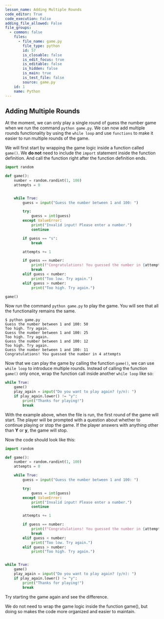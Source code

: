 ```yaml
---
lesson_name: Adding Multiple Rounds
code_editor: True
code_execution: False
adding_file_allowed: False
file_groups:
  - common: false
    files:
      - file_name: game.py
        file_type: python
        id: 57
        is_closable: false
        is_edit_focus: true
        is_editable: false
        is_hidden: false
        is_main: true
        is_test_file: false
        source: game.py
    id: 1
    name: Python
---
```


## Adding Multiple Rounds

At the moment, we can only play a single round of guess the number game when we run the command `python game.py`. We can now add multiple rounds functionality by using the `while loop` and use `functions` to make it easier to run multiple rounds of the game.

We will first start by wrapping the game logic inside a function called `game()`. We **do not** need to include the `import` statement inside the function definition. And call the function right after the function definition ends.

```python
import random

def game():
    number = random.randint(1, 100)
    attempts = 0


    while True:
        guess = input("Guess the number between 1 and 100: ")

        try:
            guess = int(guess)
        except ValueError:
            print("Invalid input! Please enter a number.")
            continue

        if guess == "s":
            break

        attempts += 1

        if guess == number:
            print(f"Congratulations! You guessed the number in {attempts} attempts.")
            break
        elif guess < number:
            print("Too low. Try again.")
        elif guess > number:
            print("Too high. Try again.")

game()
```

Now run the command `python game.py` to play the game. You will see that all the functionality remains the same.

```shell
$ python game.py
Guess the number between 1 and 100: 50
Too high. Try again.
Guess the number between 1 and 100: 25
Too high. Try again.
Guess the number between 1 and 100: 12
Too high. Try again.
Guess the number between 1 and 100: 11
Congratulations! You guessed the number in 4 attempts
```

Now that we can play the game by calling the function `game()`, we can use `while loop` to introduce multiple rounds. Instead of calling the function `game()` only once, wrap the function call inside another `while loop` like so:

```python
while True:
    game()
    play_again = input("Do you want to play again? (y/n): ")
    if play_again.lower() != "y":
        print("Thanks for playing!")
        break
```

With the example above, when the file is run, the first round of the game will start. The player will be prompted with a question about whether to continue playing or stop the game. If the player answers with anything other than **Y** or **y**, the game will stop.

Now the code should look like this:

```python
import random

def game():
    number = random.randint(1, 100)
    attempts = 0

    while True:
        guess = input("Guess the number between 1 and 100: ")

        try:
            guess = int(guess)
        except ValueError:
            print("Invalid input! Please enter a number.")
            continue

        attempts += 1

        if guess == number:
            print(f"Congratulations! You guessed the number in {attempts} attempts.")
            break
        elif guess < number:
            print("Too low. Try again.")
        elif guess > number:
            print("Too high. Try again.")


while True:
    game()
    play_again = input("Do you want to play again? (y/n): ")
    if play_again.lower() != "y":
        print("Thanks for playing!")
        break
```

Try starting the game again and see the difference.

<div class="alert-info text-sm">
We do not need to wrap the game logic inside the function game(), but doing so makes the code more organized and easier to maintain.
</div>
